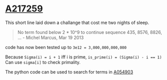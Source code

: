 # [A217259](https://oeis.org/A217259)

This short line laid down a challange that cost me two nights of sleep.

> No term found below 2 \* 10^9 to continue sequence 435, 8576, 8826, ... - Michel Marcus, Mar 19 2013

code has now been tested up to `3e12 = 3,000,000,000,000`

Because `Sigma(i) = i + 1` iff i is prime, `is_prime(i) = (Sigma(i) - i == 1)`
Can use `sigma[i]` to check primality.


The python code can be used to search for terms in [A054903](https://oeis.org/A054903)
